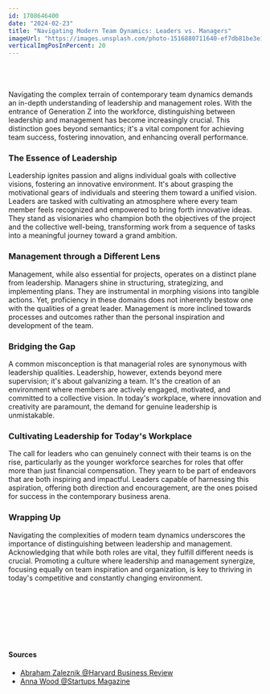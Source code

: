```yaml
---
id: 1708646400
date: "2024-02-23"
title: "Navigating Modern Team Dynamics: Leaders vs. Managers"
imageUrl: "https://images.unsplash.com/photo-1516880711640-ef7db81be3e1?ixlib=rb-1.2.1&ixid=eyJhcHBfaWQiOjEyMDd9&auto=format&fit=crop&w=924&q=80"
verticalImgPosInPercent: 20
---
```

<br />
<br />
<br />
Navigating the complex terrain of contemporary team dynamics demands an in-depth understanding of leadership and management roles. With the entrance of Generation Z into the workforce, distinguishing between leadership and management has become increasingly crucial. This distinction goes beyond semantics; it's a vital component for achieving team success, fostering innovation, and enhancing overall performance.

### The Essence of Leadership

Leadership ignites passion and aligns individual goals with collective visions, fostering an innovative environment. It's about grasping the motivational gears of individuals and steering them toward a unified vision. Leaders are tasked with cultivating an atmosphere where every team member feels recognized and empowered to bring forth innovative ideas. They stand as visionaries who champion both the objectives of the project and the collective well-being, transforming work from a sequence of tasks into a meaningful journey toward a grand ambition.

### Management through a Different Lens

Management, while also essential for projects, operates on a distinct plane from leadership. Managers shine in structuring, strategizing, and implementing plans. They are instrumental in morphing visions into tangible actions. Yet, proficiency in these domains does not inherently bestow one with the qualities of a great leader. Management is more inclined towards processes and outcomes rather than the personal inspiration and development of the team.

### Bridging the Gap

A common misconception is that managerial roles are synonymous with leadership qualities. Leadership, however, extends beyond mere supervision; it's about galvanizing a team. It's the creation of an environment where members are actively engaged, motivated, and committed to a collective vision. In today's workplace, where innovation and creativity are paramount, the demand for genuine leadership is unmistakable.

### Cultivating Leadership for Today's Workplace

The call for leaders who can genuinely connect with their teams is on the rise, particularly as the younger workforce searches for roles that offer more than just financial compensation. They yearn to be part of endeavors that are both inspiring and impactful. Leaders capable of harnessing this aspiration, offering both direction and encouragement, are the ones poised for success in the contemporary business arena.

### Wrapping Up

Navigating the complexities of modern team dynamics underscores the importance of distinguishing between leadership and management. Acknowledging that while both roles are vital, they fulfill different needs is crucial. Promoting a culture where leadership and management synergize, focusing equally on team inspiration and organization, is key to thriving in today's competitive and constantly changing environment.

<br /><br /><br /><br /><br /><br />

#### Sources

* [Abraham Zaleznik @Harvard Business Review](https://hbr.org/2004/01/managers-and-leaders-are-they-different)
* [Anna Wood @Startups Magazine](https://startupsmagazine.co.uk/article-looking-future-leadership-styles-gen-z-brings-workplace)